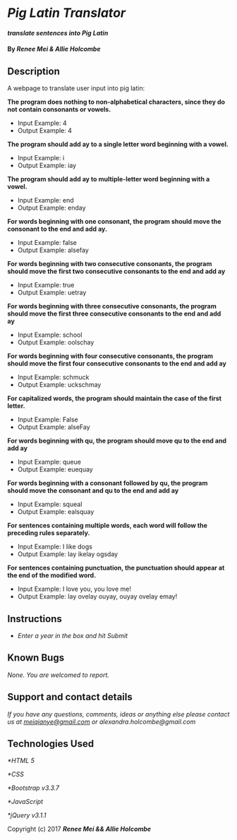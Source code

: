 # _Pig Latin Translator_

#### _translate sentences into Pig Latin_

#### By _**Renee Mei & Allie Holcombe**_

## Description

A webpage to translate user input into pig latin:

**The program does nothing to non-alphabetical characters, since they do not contain consonants or vowels.**
* Input Example: 4
* Output Example: 4

**The program should add ay to a single letter word beginning with a vowel.**
* Input Example: i
* Output Example: iay

**The program should add ay to multiple-letter word beginning with a vowel.**
* Input Example: end
* Output Example: enday

**For words beginning with one consonant, the program should move the consonant to the end and add ay.**
* Input Example: false
* Output Example: alsefay

**For words beginning with two consecutive consonants, the program should move the first two consecutive consonants to the end and add ay**
* Input Example: true
* Output Example: uetray

**For words beginning with three consecutive consonants, the program should move the first three consecutive consonants to the end and add ay**
* Input Example: school
* Output Example: oolschay

**For words beginning with four consecutive consonants, the program should move the first four consecutive consonants to the end and add ay**
* Input Example: schmuck
* Output Example: uckschmay

**For capitalized words, the program should maintain the case of the first letter.**
* Input Example: False
* Output Example: alseFay

**For words beginning with qu, the program should move qu to the end and add ay**
* Input Example: queue
* Output Example: euequay

**For words beginning with a consonant followed by qu, the program should move the consonant and qu to the end and add ay**
* Input Example: squeal
* Output Example: ealsquay

**For sentences containing multiple words, each word will follow the preceding rules separately.**
* Input Example: I like dogs
* Output Example: Iay ikelay ogsday

**For sentences containing punctuation, the punctuation should appear at the end of the modified word.**
* Input Example: I love you, you love me!
* Output Example: Iay ovelay ouyay, ouyay ovelay emay!


## Instructions

* _Enter a year in the box and hit Submit_

## Known Bugs

_None. You are welcomed to report._

## Support and contact details

_If you have any questions, comments, ideas or anything else please contact us at meiqianye@gmail.com or alexandra.holcombe@gmail.com_

## Technologies Used

_*HTML 5_

_*CSS_

_*Bootstrap v3.3.7_

_*JavaScript_

_*jQuery v3.1.1_

Copyright (c) 2017 **_Renee Mei && Allie Holcombe_**
